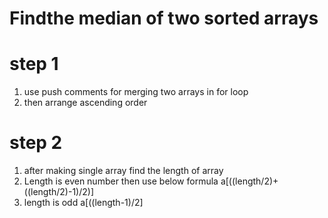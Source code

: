 # Findthe median of two sorted arrays
# step 1
1. use push comments for merging two arrays in for loop
2. then arrange ascending order 
# step 2
1. after making single array find the length of array
2. Length is even number then use below formula
    a[((length/2)+((length/2)-1)/2)]
3. length is odd 
    a[((length-1)/2]